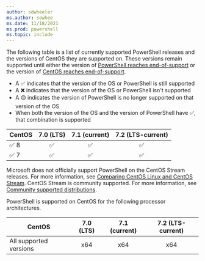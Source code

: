```yaml
---
author: sdwheeler
ms.author: sewhee
ms.date: 11/18/2021
ms.prod: powershell
ms.topic: include
---
```

The following table is a list of currently supported PowerShell releases and the versions of CentOS
they are supported on. These versions remain supported until either the version of
[PowerShell reaches end-of-support][lifecycle] or the version of
[CentOS reaches end-of-support][eol-centos].

- A &#x2705; indicates that the version of the OS or PowerShell is still supported
- A &#x274c; indicates that the version of the OS or PowerShell isn't supported
- A &#x1f7e1; indicates the version of PowerShell is no longer supported on that version of the OS
- When both the version of the OS and the version of PowerShell have &#x2705;, that combination is
  supported

|   CentOS   | 7.0 (LTS) | 7.1 (current) | 7.2 (LTS-current) |
| ---------- | :-------: | :-----------: | :---------------: |
| &#x2705; 8 | &#x2705;  |   &#x2705;    |     &#x2705;      |
| &#x2705; 7 | &#x2705;  |   &#x2705;    |     &#x2705;      |

Microsoft does not officially support PowerShell on the CentOS Stream releases. For more
information, see [Comparing CentOS Linux and CentOS Stream][stream]. CentOS Stream is community
supported. For more information, see [Community supported distributions][community].

PowerShell is supported on CentOS for the following processor architectures.

|         CentOS         | 7.0 (LTS) | 7.1 (current) | 7.2 (LTS-current) |
| ---------------------- | :-------: | :-----------: | :---------------: |
| All supported versions |    x64    |      x64      |        x64        |

[lifecycle]: /powershell/scripting/install/powershell-support-lifecycle
[eol-centos]: https://www.centos.org/centos-linux-eol/
[stream]: https://www.centos.org/cl-vs-cs/
[community]: /powershell/scripting/install/community-support
